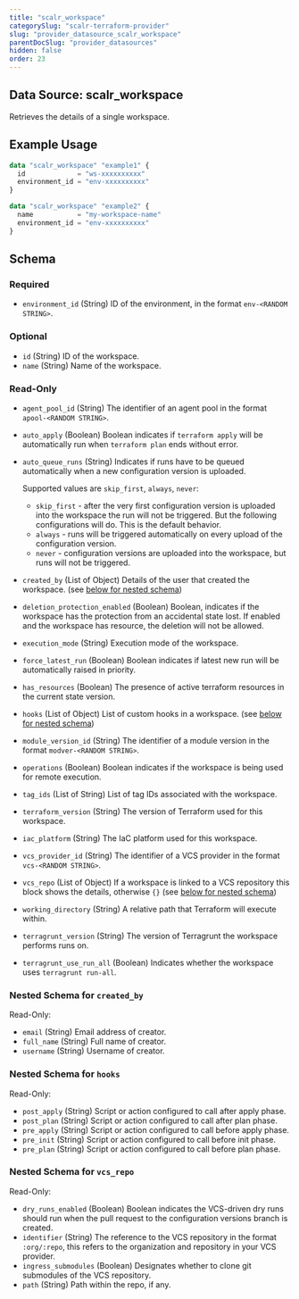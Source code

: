 ```yaml
---
title: "scalr_workspace"
categorySlug: "scalr-terraform-provider"
slug: "provider_datasource_scalr_workspace"
parentDocSlug: "provider_datasources"
hidden: false
order: 23
---
```

## Data Source: scalr_workspace

Retrieves the details of a single workspace.

## Example Usage

```terraform
data "scalr_workspace" "example1" {
  id             = "ws-xxxxxxxxxx"
  environment_id = "env-xxxxxxxxxx"
}

data "scalr_workspace" "example2" {
  name           = "my-workspace-name"
  environment_id = "env-xxxxxxxxxx"
}
```

<!-- Manually filling the schema here because of https://github.com/hashicorp/terraform-plugin-docs/issues/28 -->
## Schema

### Required

- `environment_id` (String) ID of the environment, in the format `env-<RANDOM STRING>`.

### Optional

- `id` (String) ID of the workspace.
- `name` (String) Name of the workspace.

### Read-Only

- `agent_pool_id` (String) The identifier of an agent pool in the format `apool-<RANDOM STRING>`.
- `auto_apply` (Boolean) Boolean indicates if `terraform apply` will be automatically run when `terraform plan` ends without error.
- `auto_queue_runs` (String) Indicates if runs have to be queued automatically when a new configuration version is uploaded.

  Supported values are `skip_first`, `always`, `never`:

  * `skip_first` - after the very first configuration version is uploaded into the workspace the run will not be triggered. But the following configurations will do. This is the default behavior.
  * `always` - runs will be triggered automatically on every upload of the configuration version.
  * `never` - configuration versions are uploaded into the workspace, but runs will not be triggered.
- `created_by` (List of Object) Details of the user that created the workspace. (see [below for nested schema](#nestedatt--created_by))
- `deletion_protection_enabled` (Boolean) Boolean, indicates if the workspace has the protection from an accidental state lost. If enabled and the workspace has resource, the deletion will not be allowed.
- `execution_mode` (String) Execution mode of the workspace.
- `force_latest_run` (Boolean) Boolean indicates if latest new run will be automatically raised in priority.
- `has_resources` (Boolean) The presence of active terraform resources in the current state version.
- `hooks` (List of Object) List of custom hooks in a workspace. (see [below for nested schema](#nestedatt--hooks))
- `module_version_id` (String) The identifier of a module version in the format `modver-<RANDOM STRING>`.
- `operations` (Boolean) Boolean indicates if the workspace is being used for remote execution.
- `tag_ids` (List of String) List of tag IDs associated with the workspace.
- `terraform_version` (String) The version of Terraform used for this workspace.
- `iac_platform` (String) The IaC platform used for this workspace.
- `vcs_provider_id` (String) The identifier of a VCS provider in the format `vcs-<RANDOM STRING>`.
- `vcs_repo` (List of Object) If a workspace is linked to a VCS repository this block shows the details, otherwise `{}` (see [below for nested schema](#nestedatt--vcs_repo))
- `working_directory` (String) A relative path that Terraform will execute within.
- `terragrunt_version` (String) The version of Terragrunt the workspace performs runs on.
- `terragrunt_use_run_all` (Boolean) Indicates whether the workspace uses `terragrunt run-all`.

<a id="nestedatt--created_by"></a>
### Nested Schema for `created_by`

Read-Only:

- `email` (String) Email address of creator.
- `full_name` (String) Full name of creator.
- `username` (String) Username of creator.


<a id="nestedatt--hooks"></a>
### Nested Schema for `hooks`

Read-Only:

- `post_apply` (String) Script or action configured to call after apply phase.
- `post_plan` (String) Script or action configured to call after plan phase.
- `pre_apply` (String) Script or action configured to call before apply phase.
- `pre_init` (String) Script or action configured to call before init phase.
- `pre_plan` (String) Script or action configured to call before plan phase.


<a id="nestedatt--vcs_repo"></a>
### Nested Schema for `vcs_repo`

Read-Only:

- `dry_runs_enabled` (Boolean) Boolean indicates the VCS-driven dry runs should run when the pull request to the configuration versions branch is created.
- `identifier` (String) The reference to the VCS repository in the format `:org/:repo`, this refers to the organization and repository in your VCS provider.
- `ingress_submodules` (Boolean) Designates whether to clone git submodules of the VCS repository.
- `path` (String) Path within the repo, if any.
